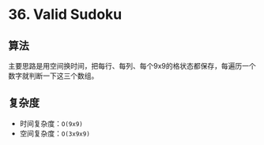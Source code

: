 # 36. Valid Sudoku
## 算法
主要思路是用空间换时间，把每行、每列、每个9x9的格状态都保存，每遍历一个数字就判断一下这三个数组。

## 复杂度
- 时间复杂度：`O(9x9)`
- 空间复杂度：`O(3x9x9)`

